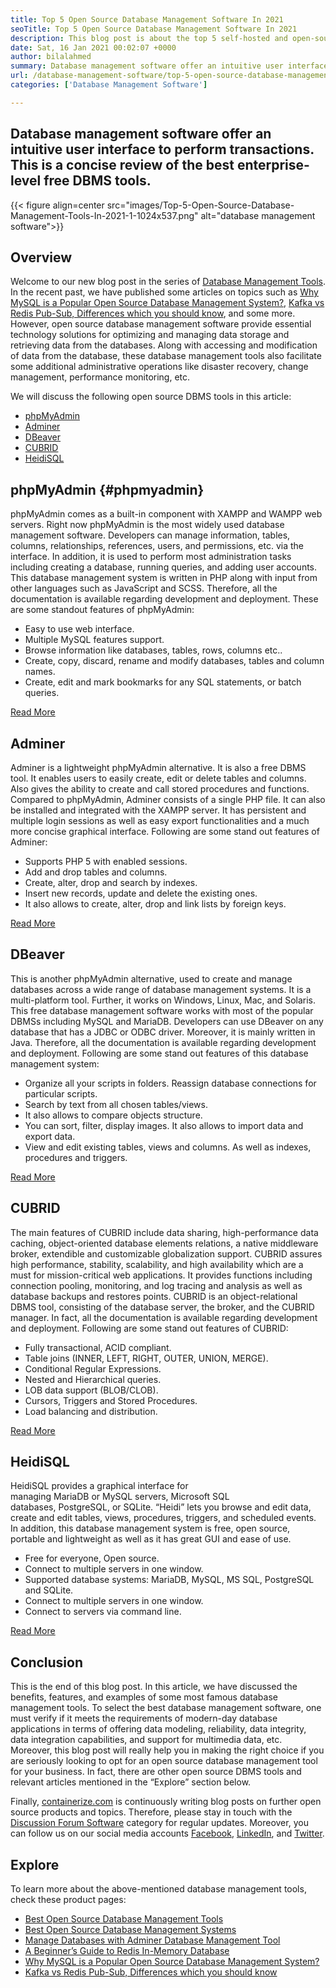 ```yaml
---
title: Top 5 Open Source Database Management Software In 2021
seoTitle: Top 5 Open Source Database Management Software In 2021
description: This blog post is about the top 5 self-hosted and open-source database management software. These are phpMyAdmin, Adminer, DBeaver, CUBRID, and HeidiSQL.
date: Sat, 16 Jan 2021 00:02:07 +0000
author: bilalahmed
summary: Database management software offer an intuitive user interface to perform transactions. This is a concise review of the best enterprise-level free DBMS tools.
url: /database-management-software/top-5-open-source-database-management-software-in-2021/
categories: ['Database Management Software']

---
```

## Database management software offer an intuitive user interface to perform transactions. This is a concise review of the best enterprise-level free DBMS tools.

{{< figure align=center src="images/Top-5-Open-Source-Database-Management-Tools-In-2021-1-1024x537.png" alt="database management software">}}  

## Overview

Welcome to our new blog post in the series of [Database Management Tools][1]. In the recent past, we have published some articles on topics such as [Why MySQL is a Popular Open Source Database Management System?][2], [Kafka vs Redis Pub-Sub, Differences which you should know][3], and some more. However, open source database management software provide essential technology solutions for optimizing and managing data storage and retrieving data from the databases. Along with accessing and modification of data from the database, these database management tools also facilitate some additional administrative operations like disaster recovery, change management, performance monitoring, etc. 

We will discuss the following open source DBMS tools in this article:

  * [phpMyAdmin][4]
  * [Adminer][5]
  * [DBeaver][6]
  * [CUBRID][7]
  * [HeidiSQL][8]

## phpMyAdmin {#phpmyadmin}

phpMyAdmin comes as a built-in component with XAMPP and WAMPP web servers. Right now phpMyAdmin is the most widely used database management software. Developers can manage information, tables, columns, relationships, references, users, and permissions, etc. via the interface. In addition, it is used to perform most administration tasks including creating a database, running queries, and adding user accounts. This database management system is written in PHP along with input from other languages such as JavaScript and SCSS. Therefore, all the documentation is available regarding development and deployment. These are some standout features of phpMyAdmin:

  * Easy to use web interface.
  * Multiple MySQL features support.
  * Browse information like databases, tables, rows, columns etc..
  * Create, copy, discard, rename and modify databases, tables and column names.
  * Create, edit and mark bookmarks for any SQL statements, or batch queries.

[Read More][9]

## Adminer

Adminer is a lightweight phpMyAdmin alternative. It is also a free DBMS tool. It enables users to easily create, edit or delete tables and columns. Also gives the ability to create and call stored procedures and functions. Compared to phpMyAdmin, Adminer consists of a single PHP file. It can also be installed and integrated with the XAMPP server. It has persistent and multiple login sessions as well as easy export functionalities and a much more concise graphical interface. Following are some stand out features of Adminer:

  * Supports PHP 5 with enabled sessions.
  * Add and drop tables and columns.
  * Create, alter, drop and search by indexes.
  * Insert new records, update and delete the existing ones.
  * It also allows to create, alter, drop and link lists by foreign keys.

[Read More][10]

## DBeaver

This is another phpMyAdmin alternative, used to create and manage databases across a wide range of database management systems. It is a multi-platform tool. Further, it works on Windows, Linux, Mac, and Solaris. This free database management software works with most of the popular DBMSs including MySQL and MariaDB. Developers can use DBeaver on any database that has a JDBC or ODBC driver. Moreover, it is mainly written in Java. Therefore, all the documentation is available regarding development and deployment. Following are some stand out features of this database management system:

  * Organize all your scripts in folders. Reassign database connections for particular scripts.
  * Search by text from all chosen tables/views.
  * It also allows to compare objects structure.
  * You can sort, filter, display images. It also allows to import data and export data.
  * View and edit existing tables, views and columns. As well as indexes, procedures and triggers.

[Read More][11]

## CUBRID

The main features of CUBRID include data sharing, high-performance data caching, object-oriented database elements relations, a native middleware broker, extendible and customizable globalization support. CUBRID assures high performance, stability, scalability, and high availability which are a must for mission-critical web applications. It provides functions including connection pooling, monitoring, and log tracing and analysis as well as database backups and restores points. CUBRID is an object-relational DBMS tool, consisting of the database server, the broker, and the CUBRID manager. In fact, all the documentation is available regarding development and deployment. Following are some stand out features of CUBRID:

  * Fully transactional, ACID compliant.
  * Table joins (INNER, LEFT, RIGHT, OUTER, UNION, MERGE).
  * Conditional Regular Expressions.
  * Nested and Hierarchical queries.
  * LOB data support (BLOB/CLOB).
  * Cursors, Triggers and Stored Procedures.
  * Load balancing and distribution.

[Read More][12]

## HeidiSQL

HeidiSQL provides a graphical interface for managing MariaDB or MySQL servers, Microsoft SQL databases, PostgreSQL, or SQLite. “Heidi” lets you browse and edit data, create and edit tables, views, procedures, triggers, and scheduled events. In addition, this database management system is free, open source, portable and lightweight as well as it has great GUI and ease of use.

  * Free for everyone, Open source.
  * Connect to multiple servers in one window.
  * Supported database systems: MariaDB, MySQL, MS SQL, PostgreSQL and SQLite.
  * Connect to multiple servers in one window.
  * Connect to servers via command line.

[Read More][13]

## Conclusion

This is the end of this blog post. In this article, we have discussed the benefits, features, and examples of some most famous database management tools. To select the best database management software, one must verify if it meets the requirements of modern-day database applications in terms of offering data modeling, reliability, data integrity, data integration capabilities, and support for multimedia data, etc. Moreover, this blog post will really help you in making the right choice if you are seriously looking to opt for an open source database management tool for your business. In fact, there are other open source DBMS tools and relevant articles mentioned in the “Explore” section below.

Finally, [containerize.com][14] is continuously writing blog posts on further open source products and topics. Therefore, please stay in touch with the [Discussion Forum Software][15] category for regular updates. Moreover, you can follow us on our social media accounts [Facebook][16], [LinkedIn][17], and [Twitter][18].

## Explore

To learn more about the above-mentioned database management tools, check these product pages:

  * [Best Open Source Database Management Tools][1]
  * [Best Open Source Database Management Systems][19]
  * [Manage Databases with Adminer Database Management Tool][20]
  * [A Beginner’s Guide to Redis In-Memory Database][21]
  * [Why MySQL is a Popular Open Source Database Management System?][2]
  * [Kafka vs Redis Pub-Sub, Differences which you should know][3]

 [1]: https://products.containerize.com/database-management/
 [2]: https://blog.containerize.com/2021/02/18/why-mysql-is-a-popular-open-source-database-management-system/
 [3]: https://blog.containerize.com/2021/04/09/kafka-vs-redis-pub-sub-differences-which-you-should-know/
 [4]: #phpmyadmin
 [5]: #adminer
 [6]: #dbeaver
 [7]: #cubrid
 [8]: #heidisql
 [9]: https://products.containerize.com/database-management/phpmyadmin
 [10]: https://products.containerize.com/database-management/adminer
 [11]: https://products.containerize.com/database-management/dbeaver
 [12]: https://products.containerize.com/database-management/cubrid
 [13]: https://products.containerize.com/database-management/heidisql
 [14]: https://www.containerize.com/
 [15]: https://products.containerize.com/discussion-forum/
 [16]: https://web.facebook.com/containerize
 [17]: https://www.linkedin.com/company/containerize/
 [18]: https://twitter.com/containerize_co
 [19]: https://products.containerize.com/database-management-system
 [20]: https://blog.containerize.com/2021/03/05/manage-databases-with-adminer-database-management-tool/
 [21]: https://blog.containerize.com/2021/02/24/a-beginners-guide-to-redis-in-memory-database/